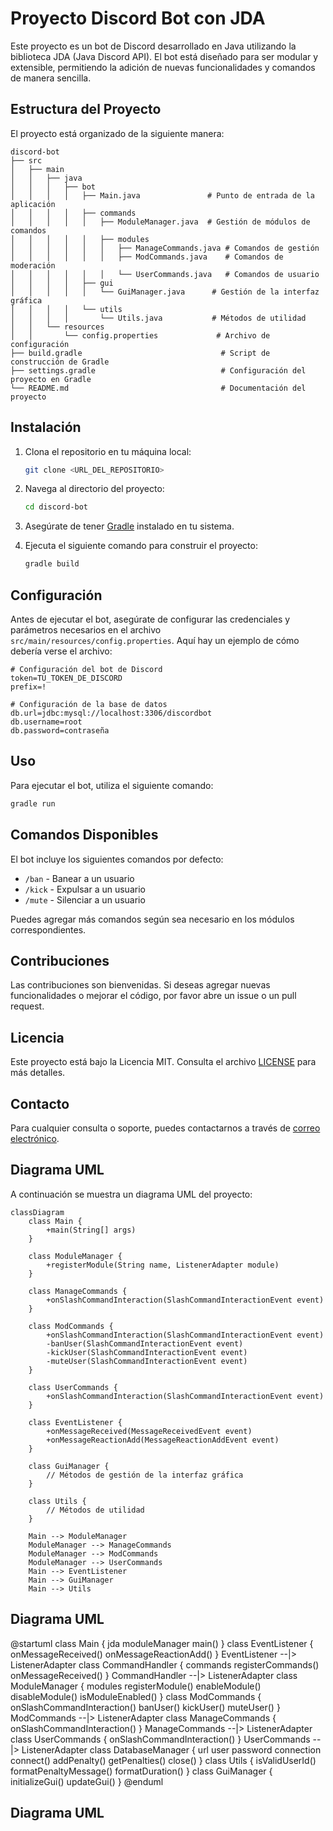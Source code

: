 # Proyecto Discord Bot con JDA

Este proyecto es un bot de Discord desarrollado en Java utilizando la biblioteca JDA (Java Discord API). El bot está diseñado para ser modular y extensible, permitiendo la adición de nuevas funcionalidades y comandos de manera sencilla.

## Estructura del Proyecto

El proyecto está organizado de la siguiente manera:

```
discord-bot
├── src
│   ├── main
│   │   ├── java
│   │   │   ├── bot
│   │   │   │   ├── Main.java               # Punto de entrada de la aplicación
│   │   │   │   ├── commands
│   │   │   │   │   ├── ModuleManager.java  # Gestión de módulos de comandos
│   │   │   │   │   ├── modules
│   │   │   │   │   │   ├── ManageCommands.java # Comandos de gestión
│   │   │   │   │   │   ├── ModCommands.java    # Comandos de moderación
│   │   │   │   │   │   └── UserCommands.java   # Comandos de usuario
│   │   │   │   ├── gui
│   │   │   │   │   └── GuiManager.java      # Gestión de la interfaz gráfica
│   │   │   │   └── utils
│   │   │   │       └── Utils.java           # Métodos de utilidad
│   │   └── resources
│   │       └── config.properties             # Archivo de configuración
├── build.gradle                               # Script de construcción de Gradle
├── settings.gradle                            # Configuración del proyecto en Gradle
└── README.md                                  # Documentación del proyecto
```

## Instalación

1. Clona el repositorio en tu máquina local:
   ```sh
   git clone <URL_DEL_REPOSITORIO>
   ```

2. Navega al directorio del proyecto:
   ```sh
   cd discord-bot
   ```

3. Asegúrate de tener [Gradle](https://gradle.org/install/) instalado en tu sistema.

4. Ejecuta el siguiente comando para construir el proyecto:
   ```sh
   gradle build
   ```

## Configuración

Antes de ejecutar el bot, asegúrate de configurar las credenciales y parámetros necesarios en el archivo `src/main/resources/config.properties`. Aquí hay un ejemplo de cómo debería verse el archivo:

```properties
# Configuración del bot de Discord
token=TU_TOKEN_DE_DISCORD
prefix=!

# Configuración de la base de datos
db.url=jdbc:mysql://localhost:3306/discordbot
db.username=root
db.password=contraseña
```

## Uso

Para ejecutar el bot, utiliza el siguiente comando:

```sh
gradle run
```

## Comandos Disponibles

El bot incluye los siguientes comandos por defecto:

- `/ban` - Banear a un usuario
- `/kick` - Expulsar a un usuario
- `/mute` - Silenciar a un usuario

Puedes agregar más comandos según sea necesario en los módulos correspondientes.

## Contribuciones

Las contribuciones son bienvenidas. Si deseas agregar nuevas funcionalidades o mejorar el código, por favor abre un issue o un pull request.

## Licencia

Este proyecto está bajo la Licencia MIT. Consulta el archivo [LICENSE](./LICENSE) para más detalles.

## Contacto

Para cualquier consulta o soporte, puedes contactarnos a través de [correo electrónico](mailto:pelayops1041@gmail.com).

## Diagrama UML

A continuación se muestra un diagrama UML del proyecto:

```mermaid
classDiagram
    class Main {
        +main(String[] args)
    }

    class ModuleManager {
        +registerModule(String name, ListenerAdapter module)
    }

    class ManageCommands {
        +onSlashCommandInteraction(SlashCommandInteractionEvent event)
    }

    class ModCommands {
        +onSlashCommandInteraction(SlashCommandInteractionEvent event)
        -banUser(SlashCommandInteractionEvent event)
        -kickUser(SlashCommandInteractionEvent event)
        -muteUser(SlashCommandInteractionEvent event)
    }

    class UserCommands {
        +onSlashCommandInteraction(SlashCommandInteractionEvent event)
    }

    class EventListener {
        +onMessageReceived(MessageReceivedEvent event)
        +onMessageReactionAdd(MessageReactionAddEvent event)
    }

    class GuiManager {
        // Métodos de gestión de la interfaz gráfica
    }

    class Utils {
        // Métodos de utilidad
    }

    Main --> ModuleManager
    ModuleManager --> ManageCommands
    ModuleManager --> ModCommands
    ModuleManager --> UserCommands
    Main --> EventListener
    Main --> GuiManager
    Main --> Utils
```
## Diagrama UML
@startuml
class Main {
  jda
  moduleManager
  main()
}
class EventListener {
  onMessageReceived()
  onMessageReactionAdd()
}
EventListener --|> ListenerAdapter
class CommandHandler {
  commands
  registerCommands()
  onMessageReceived()
}
CommandHandler --|> ListenerAdapter
class ModuleManager {
  modules
  registerModule()
  enableModule()
  disableModule()
  isModuleEnabled()
}
class ModCommands {
  onSlashCommandInteraction()
  banUser()
  kickUser()
  muteUser()
}
ModCommands --|> ListenerAdapter
class ManageCommands {
  onSlashCommandInteraction()
}
ManageCommands --|> ListenerAdapter
class UserCommands {
  onSlashCommandInteraction()
}
UserCommands --|> ListenerAdapter
class DatabaseManager {
  url
  user
  password
  connection
  connect()
  addPenalty()
  getPenalties()
  close()
}
class Utils {
  isValidUserId()
  formatPenaltyMessage()
  formatDuration()
}
class GuiManager {
  initializeGui()
  updateGui()
}
@enduml
## Diagrama UML

